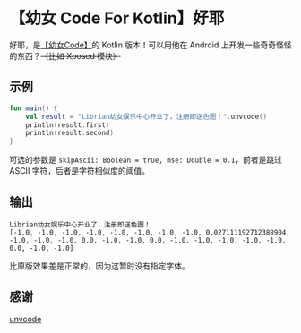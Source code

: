 # 【幼女 Code For Kotlin】好耶

好耶，是[【幼女Code】](https://github.com/RimoChan/unvcode)的 Kotlin 版本！可以用他在 Android 上开发一些奇奇怪怪的东西？~~（比如 Xposed 模块）~~

## 示例

```kotlin
fun main() {
    val result = "Librian幼女娱乐中心开业了，注册即送色图！".unvcode()
    println(result.first)
    println(result.second)
}
```

可选的参数是 `skipAscii: Boolean = true, mse: Double = 0.1`，前者是跳过 ASCII 字符，后者是字符相似度的阈值。

## 输出

```
Librian幼⼥娱乐中⼼开业了，注册即送⾊图！
[-1.0, -1.0, -1.0, -1.0, -1.0, -1.0, -1.0, -1.0, 0.027111192712388904, -1.0, -1.0, -1.0, 0.0, -1.0, -1.0, 0.0, -1.0, -1.0, -1.0, -1.0, -1.0, 0.0, -1.0, -1.0]
```

比原版效果差是正常的，因为这暂时没有指定字体。

## 感谢

[unvcode](https://github.com/RimoChan/unvcode)
